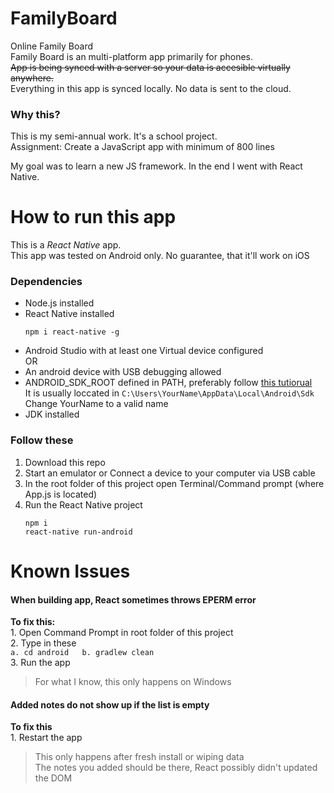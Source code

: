 # FamilyBoard
Online Family Board  
Family Board is an multi-platform app primarily for phones.  
~~App is being synced with a server so your data is accesible virtually anywhere.~~  
Everything in this app is synced locally. No data is sent to the cloud.

### Why this?
This is my semi-annual work. It's a school project.  
Assignment: Create a JavaScript app with minimum of 800 lines

My goal was to learn a new JS framework. In the end I went with React Native.

# How to run this app
This is a _React Native_ app.  
This app was tested on Android only. No guarantee, that it'll work on iOS

### Dependencies  
- Node.js installed  
- React Native installed  
    ````
    npm i react-native -g
    ````
- Android Studio with at least one Virtual device configured  
OR
- An android device with USB debugging allowed  
- ANDROID_SDK_ROOT defined in PATH, preferably follow [this tutiorual](https://stackoverflow.com/a/48155800)  
    It is usually loccated in  `C:\Users\YourName\AppData\Local\Android\Sdk`  
    Change YourName to a valid name  
- JDK installed

### Follow these  
1. Download this repo
2. Start an emulator or Connect a device to your computer via USB cable
3. In the root folder of this project open Terminal/Command prompt (where App.js is located)  
4. Run the React Native project  
    ````
    npm i  
    react-native run-android  
    ````

# Known Issues
#### When building app, React sometimes throws EPERM error  
**To fix this:**  
    1. Open Command Prompt in root folder of this project  
    2. Type in these  
        ````
        a. cd android  
        b. gradlew clean  
        ````  
    3. Run the app  

>For what I know, this only happens on Windows  

#### Added notes do not show up if the list is empty  
**To fix this**  
    1. Restart the app  

>This only happens after fresh install or wiping data  
>The notes you added should be there, React possibly didn't updated the DOM
